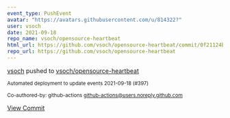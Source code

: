 ```yaml
---
event_type: PushEvent
avatar: "https://avatars.githubusercontent.com/u/814322?"
user: vsoch
date: 2021-09-18
repo_name: vsoch/opensource-heartbeat
html_url: https://github.com/vsoch/opensource-heartbeat/commit/0f21124b92f06b48bd0d696331425f44ab625541
repo_url: https://github.com/vsoch/opensource-heartbeat
---
```


<a href='https://github.com/vsoch' target='_blank'>vsoch</a> pushed to <a href='https://github.com/vsoch/opensource-heartbeat' target='_blank'>vsoch/opensource-heartbeat</a>

<small>Automated deployment to update events 2021-09-18 (#397)

Co-authored-by: github-actions <github-actions@users.noreply.github.com></small>

<a href='https://github.com/vsoch/opensource-heartbeat/commit/0f21124b92f06b48bd0d696331425f44ab625541' target='_blank'>View Commit</a>